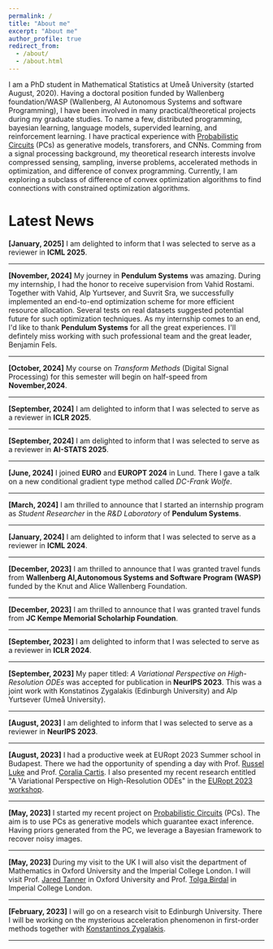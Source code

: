 ```yaml
---
permalink: /
title: "About me"
excerpt: "About me"
author_profile: true
redirect_from: 
  - /about/
  - /about.html
---
```


I am a PhD student in Mathematical Statistics at Umeå University (started August, 2020). Having a doctoral position funded by Wallenberg foundation/WASP (Wallenberg, AI Autonomous Systems and software Programming), I have been involved in many practical/theoretical projects during my graduate studies. To name a few, distributed programming, bayesian learning, language models, supervided learning, and reinforcement learning. I have practical experience with [Probabilistic Circuits](https://proceedings.mlr.press/v115/peharz20a/peharz20a.pdf) (PCs) as generative models, transforers, and CNNs. Comming from a signal processing background, my theoretical research interests involve compressed sensing, sampling, inverse problems, accelerated methods in optimization, and difference of convex programming. Currently, I am exploring a subclass of difference of convex optimization algorithms to find connections with constrained optimization algorithms.

Latest News
======
**[January, 2025]** I am delighted to inform that I was selected to serve as a reviewer in **ICML 2025**.

------
**[November, 2024]** My journey in **Pendulum Systems** was amazing. During my internship, I had the honor to receive supervision from Vahid Rostami. Together with Vahid, Alp Yurtsever, and Suvrit Sra, we successfully implemented an end-to-end optimization scheme for more efficient resource allocation. Several tests on real datasets suggested potential future for such optimization techniques. As my internship comes to an end, I'd like to thank **Pendulum Systems** for all the great experiences. I'll defintely miss working with such professional team and the great leader, Benjamin Fels.

------
**[October, 2024]** My course on *Transform Methods* (Digital Signal Processing) for this semester will begin on half-speed from **November,2024**.

------
**[September, 2024]** I am delighted to inform that I was selected to serve as a reviewer in **ICLR 2025**.

------
**[September, 2024]** I am delighted to inform that I was selected to serve as a reviewer in **AI-STATS 2025**.

------
**[June, 2024]** I joined **EURO** and **EUROPT 2024** in Lund. There I gave a talk on a new conditional gradient type method called *DC-Frank Wolfe*.

------
**[March, 2024]** I am thrilled to announce that I started an internship program as *Student Researcher* in the *R&D Laboratory* of **Pendulum Systems**.  

------
**[January, 2024]** I am delighted to inform that I was selected to serve as a reviewer in **ICML 2024**.

------
**[December, 2023]** I am thrilled to announce that I was granted travel funds from **Wallenberg AI,Autonomous Systems and Software Program (WASP)** funded by the Knut and Alice Wallenberg Foundation.

------
**[December, 2023]** I am thrilled to announce that I was granted travel funds from **JC Kempe Memorial Scholarhip Foundation**.

------

**[September, 2023]** I am delighted to inform that I was selected to serve as a reviewer in **ICLR 2024**.

------
**[September, 2023]** My paper titled: *A Variational Perspective on High-Resolution ODEs* was accepted for publication in **NeurIPS 2023**. This was a joint work with Konstatinos Zygalakis (Edinburgh University) and Alp Yurtsever (Umeå University).

------
**[August, 2023]** I am delighted to inform that I was selected to serve as a reviewer in **NeurIPS 2023**.

------

**[August, 2023]** I had a productive week at EURopt 2023 Summer school in Budapest. There we had the opportunity of spending a day with Prof. [Russel Luke](https://scholar.google.com/citations?user=Gb9nMYwAAAAJ&hl=en) and Prof. [Coralia Cartis](https://scholar.google.com/citations?user=L5nraqYAAAAJ&hl=en). I also presented my recent research entitled "A Variational Perspective on High-Resolution ODEs" in the [EURopt 2023 workshop](http://www.europt.hu/).

------

**[May, 2023]**  I started my recent project on [Probabilistic Circuits](https://proceedings.mlr.press/v115/peharz20a/peharz20a.pdf) (PCs). The aim is to use PCs as generative models which guarantee exact inference. Having priors generated from the PC, we leverage a Bayesian framework to recover noisy images.

------

**[May, 2023]** During my visit to the UK I will also visit the department of Mathematics in Oxford University and the Imperial College London. I will visit Prof. [Jared Tanner](https://www.maths.ox.ac.uk/people/jared.tanner) in Oxford University and Prof. [Tolga Birdal](https://scholar.google.com/citations?user=_Bxd5ggAAAAJ&hl=en) in Imperial College London.

------

**[February, 2023]** I will go on a research visit to Edinburgh University. There I will be working on the mysterious acceleration phenomenon in first-order methods together with [Konstantinos Zygalakis](https://scholar.google.com/citations?user=XqwQVdEAAAAJ&hl=en).

------


